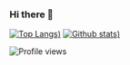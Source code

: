### Hi there 👋

[![Top Langs](https://github-readme-stats.vercel.app/api/top-langs/?username=horezmi&show_icons=true&theme=radical))](https://github.com/anuraghazra/github-readme-stats)
[![Github stats](https://github-readme-stats.vercel.app/api?username=horezmi&show_icons=true&theme=radical))](https://github.com/anuraghazra/github-readme-stats)

![Profile views](https://gpvc.arturio.dev/horezmi)
